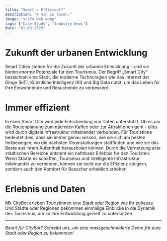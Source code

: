 ```yaml
---
title: "Smart = Effizient?"
description: "4 min zu lesen."
image: "scify_web.webp"
tags: ["Case Study", "Industry News"]
date: "01-03-2025"
---
```


# Zukunft der urbanen Entwicklung
Smart Cities stehen für die Zukunft der urbanen Entwicklung – und sie bieten enorme Potenziale für den Tourismus. Der Begriff „Smart City“ bezeichnet eine Stadt, die moderne Technologien wie das Internet der Dinge (IoT), Künstliche Intelligenz (KI) und Big Data nutzt, um das Leben für ihre Einwohnende und Besuchende zu verbessern.


# Immer effizient
In einer Smart City wird jede Entscheidung von Daten unterstützt. Ob es um die Routenplanung zum nächsten Kaffee oder zur Attraktionen geht – alles wird durch digitale Infrastruktur miteinander verbunden. Für Touristinne bedeutet dies, dass sie immer genau wissen, wie sie sich am besten fortbewegen, wo die nächsten Veranstaltungen stattfinden und wie sie das Beste aus ihrem Aufenthalt herausholen können. Durch die Vernetzung aller städtischen Bereiche entsteht ein nahtloses Erlebnis für den Touristen. Wenn Städte es schaffen, Tourismus und intelligente Infrastruktur miteinander zu verbinden, können sie nicht nur die Effizienz steigern, sondern auch den Komfort für Besucher erheblich erhöhen

# Erlebnis und Daten
Mit CityBot erleben TouristInnen eine Stadt oder Region wie ihr zuhause. Und Städte oder Regionen bekommen einmalige Einblicke in die Dynamik des Tourismus, um so ihre Entwicklung gezielt zu untersützen.

---

*Bereit für CityBot? Schreibt uns, um eine massgeschneiderte Demo für eure Stadt oder Region zu bekommen!*

